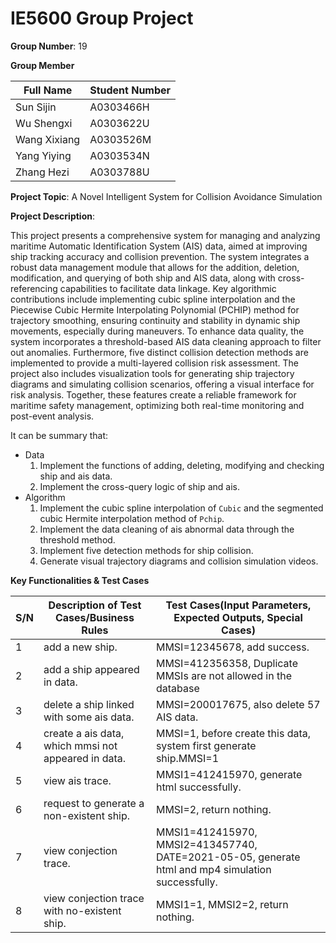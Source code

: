 # IE5600 Group Project

**Group Number**: 19

**Group Member**

| Full Name    | Student Number |
|--------------|----------------|
| Sun Sijin    | A0303466H      |
| Wu Shengxi   | A0303622U      |
| Wang Xixiang | A0303526M      |
| Yang Yiying  | A0303534N      |
| Zhang Hezi   | A0303788U      |

**Project Topic**: A Novel Intelligent System for Collision Avoidance Simulation

**Project Description**:

This project presents a comprehensive system for managing and analyzing maritime Automatic Identification System (AIS)
data, aimed at improving ship tracking accuracy and collision prevention. The system integrates a robust data management
module that allows for the addition, deletion, modification, and querying of both ship and AIS data, along with
cross-referencing capabilities to facilitate data linkage. Key algorithmic contributions include implementing cubic
spline interpolation and the Piecewise Cubic Hermite Interpolating Polynomial (PCHIP) method for trajectory smoothing,
ensuring continuity and stability in dynamic ship movements, especially during maneuvers. To enhance data quality, the
system incorporates a threshold-based AIS data cleaning approach to filter out anomalies. Furthermore, five distinct
collision detection methods are implemented to provide a multi-layered collision risk assessment. The project also
includes visualization tools for generating ship trajectory diagrams and simulating collision scenarios, offering a
visual interface for risk analysis. Together, these features create a reliable framework for maritime safety management,
optimizing both real-time monitoring and post-event analysis.

It can be summary that:
* Data
    1. Implement the functions of adding, deleting, modifying and checking ship and ais data.
    2. Implement the cross-query logic of ship and ais.
* Algorithm
    1. Implement the cubic spline interpolation of `Cubic` and the segmented cubic Hermite interpolation method of
       `Pchip`.
    2. Implement the data cleaning of ais abnormal data through the threshold method.
    3. Implement five detection methods for ship collision.
    4. Generate visual trajectory diagrams and collision simulation videos.

**Key Functionalities & Test Cases**

| S/N | Description of Test Cases/Business Rules            | Test Cases(Input Parameters, Expected Outputs, Special Cases)                                     |
|-----|-----------------------------------------------------|---------------------------------------------------------------------------------------------------|
| 1   | add a new ship.                                     | MMSI=12345678, add success.                                                                       |
| 2   | add a ship appeared in data.                        | MMSI=412356358, Duplicate MMSIs are not allowed in the database                                   |
| 3   | delete a ship linked with some ais data.            | MMSI=200017675, also delete 57 AIS data.                                                          |
| 4   | create a ais data, which mmsi not appeared in data. | MMSI=1, before create this data, system first generate ship.MMSI=1                                |
| 5   | view ais trace.                                     | MMSI1=412415970, generate html successfully.                                                      |
| 6   | request to generate a non-existent ship.            | MMSI=2, return nothing.                                                                           |
| 7   | view conjection trace.                              | MMSI1=412415970, MMSI2=413457740, DATE=2021-05-05, generate html and mp4 simulation successfully. |
| 8   | view conjection trace with no-existent ship.        | MMSI1=1, MMSI2=2, return nothing.                                                                 |